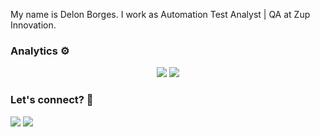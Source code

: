 My name is Delon Borges. I work as Automation Test Analyst | QA at Zup Innovation.

### Analytics ⚙️

<p align="center">
  <img src ="https://github-readme-stats.vercel.app/api?username=delonborges&show_icons=true&count_private=true&theme=darcula&hide_border=true&hide=issues,contribs&include_all_commits=true&bg_color=00000000">
  <img src ="https://github-readme-stats.vercel.app/api/top-langs/?username=delonborges&layout=compact&hide_border=true&theme=darcula&bg_color=00000000&langs_count=10&hide=jupyter%20notebook,tex,css,php">
</p>

### Let's connect? 🤝

<p align="left">

<a href="https://www.linkedin.com/in/delonborges/"><img src="https://img.shields.io/badge/-LinkedIn-0077B5?style=flat&logo=Linkedin&logoColor=white"/></a>
<a href="https://medium.com/@delonborges"><img src="https://img.shields.io/badge/-Medium-%2312100E?style=flat&logo=medium&logoColor=white"/></a>

</p>
